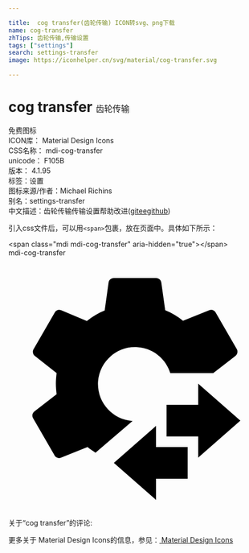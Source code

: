 ```yaml
---

title:  cog transfer(齿轮传输) ICON转svg、png下载
name: cog-transfer
zhTips: 齿轮传输,传输设置
tags: ["settings"]
search: settings-transfer
image: https://iconhelper.cn/svg/material/cog-transfer.svg

---
```


# cog transfer  <small style="font-size: 60%;font-weight: 100">齿轮传输</small>


<div class="detail-page">
<p>
<span><span class="badge-success badge">免费图标</span> </span>
<br/>
<span>
ICON库：
<span class="badge-secondary badge">Material Design Icons</span> 
</span>
<br/>
<span>
CSS名称：
<span class="badge-secondary badge">mdi-cog-transfer</span> 
</span>
<br/>
<span>
unicode：
<span class="badge-secondary badge">F105B</span> 
<copy-btn content='F105B' btn-title=""></copy-btn>
<copy-btn :content='String.fromCodePoint(parseInt("F105B", 16))' btn-title="复制U"></copy-btn>
</span>
<br/>
<span>
版本：
<span class="badge-secondary badge">4.1.95</span> 
</span><br/><span>标签：<span class="badge-light badge"><router-link to="/tags/settings.html">设置</router-link></span></span>
<br/>
<span>图标来源/作者：<span class="badge-light badge">Michael Richins</span></span> 
<br/>
<span>别名：<span class="badge-light badge">settings-transfer</span></span><br/><span class="zh-detail">中文描述：<span class="badge-primary badge">齿轮传输</span><span class="badge-primary badge">传输设置</span><span class="help-link"><span>帮助改进</span>(<a href="https://gitee.com/liuwave/icon-helper/edit/master/json/material/cog-transfer.json" target="_blank" rel="noopener noreferrer">gitee</a><a href="https://github.com/liuwave/icon-helper/edit/master/json/material/cog-transfer.json" target="_blank" rel="noopener noreferrer">github</a></span>)</span><br/>
</p>
</div>
<div class="alert alert-dark">
  <i class="mdi mdi-cog-transfer mdi-48px"></i>
  <i class="mdi mdi-cog-transfer mdi-36px"></i>
  <i class="mdi mdi-cog-transfer mdi-24px"></i>
  <i class="mdi mdi-cog-transfer mdi-18px"></i>
</div>
<div>
  <p>引入css文件后，可以用<code>&lt;span&gt;</code>包裹，放在页面中。具体如下所示：    
  </p>
  <div class="alert alert-primary" style="font-size: 14px">
    &lt;span class="mdi mdi-cog-transfer" aria-hidden="true"&gt;&lt;/span&gt;
    <copy-btn content='<span class="mdi mdi-cog-transfer" aria-hidden="true"></span>'></copy-btn>
  </div>
  <div class="alert alert-secondary">
    <i class="mdi mdi-cog-transfer"
    style="font-size: 24px"
    aria-hidden="true"></i> mdi-cog-transfer
    <copy-btn content="mdi-cog-transfer" btn-title="复制图标名称"></copy-btn>
  </div>
</div>
<div id="svg" class="svg-wrap">
<svg xmlns="http://www.w3.org/2000/svg" viewBox="0 0 24 24"><path d="M14 18V16L10 19.5L14 23V21H17V18H14M22 15.5L18 12V14H15V17H18V19L22 15.5M21.66 8.73L19.66 5.27C19.54 5.05 19.28 4.96 19.05 5.05L16.56 6.05C16.05 5.64 15.5 5.31 14.87 5.05L14.5 2.42C14.46 2.18 14.25 2 14 2H10C9.75 2 9.54 2.18 9.5 2.42L9.13 5.07C8.5 5.33 7.96 5.66 7.44 6.07L5 5.05C4.77 4.96 4.5 5.05 4.39 5.27L2.39 8.73C2.26 8.94 2.31 9.22 2.5 9.37L4.57 11C4.53 11.33 4.5 11.67 4.5 12C4.5 12.33 4.53 12.67 4.57 13L2.46 14.63C2.26 14.78 2.21 15.06 2.34 15.27L4.34 18.73C4.45 19 4.74 19.11 5 19L5 19L7.5 18C7.74 18.19 8 18.37 8.26 18.53L11.77 15.53C9.84 15.4 8.38 13.73 8.5 11.8C8.65 9.87 10.32 8.41 12.25 8.55C13.69 8.64 14.92 9.62 15.35 11H19.43L21.54 9.37C21.73 9.22 21.78 8.94 21.66 8.73Z" /></svg>
</div>
<detail full-name='mdi-cog-transfer'></detail>
<div>
<p>关于“cog transfer”的评论:</p>
</div>
<Vssue title="关于“cog transfer”的评论" ></Vssue>    
<div><p>更多关于 Material Design Icons的信息，参见：<a target="_blank" href="https://iconhelper.cn/material.html"> Material Design Icons</a>
</p></div>
